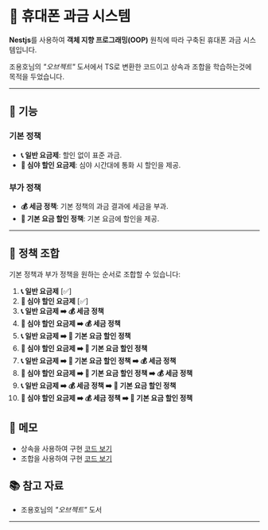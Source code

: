 # 📱 휴대폰 과금 시스템

**Nestjs**를 사용하여 **객체 지향 프로그래밍(OOP)** 원칙에 따라 구축된 휴대폰 과금 시스템입니다.

조용호님의 _"오브젝트"_ 도서에서 TS로 변환한 코드이고 상속과 조합을 학습하는것에 목적을 두었습니다.

---

## 🌟 기능

### 기본 정책

- **📞 일반 요금제**: 할인 없이 표준 과금.
- **🌙 심야 할인 요금제**: 심야 시간대에 통화 시 할인을 제공.

### 부가 정책

- **💰 세금 정책**: 기본 정책의 과금 결과에 세금을 부과.
- **🎁 기본 요금 할인 정책**: 기본 요금에 할인을 제공.

---

## 🔄 정책 조합

기본 정책과 부가 정책을 원하는 순서로 조합할 수 있습니다:

1. **📞 일반 요금제** [✅]
2. **🌙 심야 할인 요금제** [✅]
3. **📞 일반 요금제 ➡️ 💰 세금 정책**
4. **🌙 심야 할인 요금제 ➡️ 💰 세금 정책**
5. **📞 일반 요금제 ➡️ 🎁 기본 요금 할인 정책**
6. **🌙 심야 할인 요금제 ➡️ 🎁 기본 요금 할인 정책**
7. **📞 일반 요금제 ➡️ 🎁 기본 요금 할인 정책 ➡️ 💰 세금 정책**
8. **🌙 심야 할인 요금제 ➡️ 🎁 기본 요금 할인 정책 ➡️ 💰 세금 정책**
9. **📞 일반 요금제 ➡️ 💰 세금 정책 ➡️ 🎁 기본 요금 할인 정책**
10. **🌙 심야 할인 요금제 ➡️ 💰 세금 정책 ➡️ 🎁 기본 요금 할인 정책**

## 📝 메모

- 상속을 사용하여 구현 [코드 보기](./src/inheritance.ts)
- 조합을 사용하여 구현 [코드 보기](./src/composition.ts)

## 📚 참고 자료

- 조용호님의 _"오브젝트"_ 도서

---
